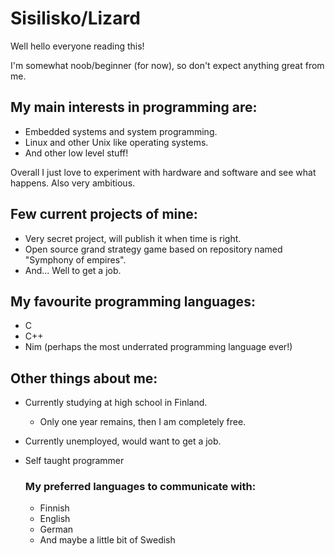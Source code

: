 # Sisilisko/Lizard

Well hello everyone reading this!

I'm somewhat noob/beginner (for now), so don't expect anything great from me.

## My main interests in programming are:
  - Embedded systems and system programming. 
  - Linux and other Unix like operating systems.
  - And other low level stuff!

Overall I just love to experiment with hardware and software and see what happens.
Also very ambitious.

## Few current projects of mine:
-  Very secret project, will publish it when time is right. 
-  Open source grand strategy game based on repository named "Symphony of empires".
-  And... Well to get a job.

## My favourite programming languages:
- C
- C++
- Nim (perhaps the most underrated programming language ever!)


## Other things about me:

- Currently studying at high school in Finland.
    - Only one year remains, then I am completely free.
- Currently unemployed, would want to get a job.
- Self taught programmer

  ### My preferred languages to communicate with:
  - Finnish
  - English
  - German
  - And maybe a little bit of Swedish
